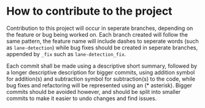 # How to contribute to the project

Contribution to this project will occur in seperate branches, depending on the feature or bug being worked on. Each branch created will follow the same pattern, the feature name will include dashes to seperate words (such as `lane-detection`) while bug fixes should be created in seperate branches, appended by `_fix` such as `lane-detection_fix`. 

Each commit shall be made using a descriptive short summary, followed by a longer descriptive description for bigger commits, using addition symbol for addition(s) and subtraction symbol for subtraction(s) to the code, while bug fixes and refactoring will be represented using an (* asterisk). Bigger commits should be avoided however, and should be split into smaller commits to make it easier to undo changes and find issues. 

